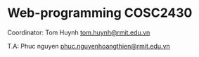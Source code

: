 # Web-programming COSC2430

Coordinator: Tom Huynh tom.huynh@rmit.edu.vn

T.A: Phuc nguyen phuc.nguyenhoangthien@rmit.edu.vn
